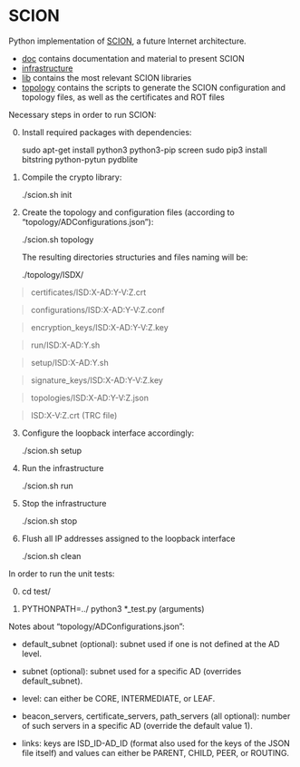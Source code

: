 SCION
=====

Python implementation of [SCION](http://www.netsec.ethz.ch/research/SCION), a future Internet architecture.

* [doc](https://github.com/netsec-ethz/scion/tree/master/doc) contains documentation and material to present SCION
* [infrastructure](https://github.com/netsec-ethz/scion/tree/master/infrastructure)
* [lib](https://github.com/netsec-ethz/scion/tree/master/lib) contains the most relevant SCION libraries
* [topology](https://github.com/netsec-ethz/scion/tree/servers/topology) contains the scripts to generate the SCION configuration and topology files, as well as the certificates and ROT files

Necessary steps in order to run SCION:

0. Install required packages with dependencies:

    sudo apt-get install python3 python3-pip screen
    sudo pip3 install bitstring python-pytun pydblite

1. Compile the crypto library:

	./scion.sh init

2. Create the topology and configuration files (according to “topology/ADConfigurations.json”):

	./scion.sh topology

	The resulting directories structuries and files naming will be:

	./topology/ISDX/

>	certificates/ISD:X-AD:Y-V:Z.crt

>	configurations/ISD:X-AD:Y-V:Z.conf

>	encryption_keys/ISD:X-AD:Y-V:Z.key

>	run/ISD:X-AD:Y.sh

>	setup/ISD:X-AD:Y.sh

>	signature_keys/ISD:X-AD:Y-V:Z.key

>	topologies/ISD:X-AD:Y-V:Z.json

>	ISD:X-V:Z.crt (TRC file)

3. Configure the loopback interface accordingly:

 	./scion.sh setup

4. Run the infrastructure

	./scion.sh run

5. Stop the infrastructure

	./scion.sh stop

6. Flush all IP addresses assigned to the loopback interface

	./scion.sh clean

In order to run the unit tests:

0. cd test/

1. PYTHONPATH=../ python3 *_test.py (arguments)

Notes about “topology/ADConfigurations.json”:

* default_subnet (optional): subnet used if one is not defined at the AD level.

* subnet (optional): subnet used for a specific AD (overrides default_subnet).

* level: can either be CORE, INTERMEDIATE, or LEAF.

* beacon_servers, certificate_servers, path_servers (all optional): number of such servers in a specific AD (override the default value 1).

* links: keys are ISD_ID-AD_ID (format also used for the keys of the JSON file itself) and values can either be PARENT, CHILD, PEER, or ROUTING.
